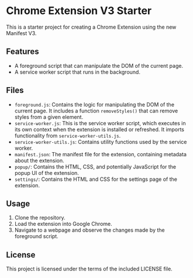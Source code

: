 # Chrome Extension V3 Starter

This is a starter project for creating a Chrome Extension using the new Manifest V3.

## Features

- A foreground script that can manipulate the DOM of the current page.
- A service worker script that runs in the background.

## Files

- `foreground.js`: Contains the logic for manipulating the DOM of the current page. It includes a function `removeStyles()` that can remove styles from a given element.
- `service-worker.js`: This is the service worker script, which executes in its own context when the extension is installed or refreshed. It imports functionality from `service-worker-utils.js`.
- `service-worker-utils.js`: Contains utility functions used by the service worker.
- `manifest.json`: The manifest file for the extension, containing metadata about the extension.
- `popup/`: Contains the HTML, CSS, and potentially JavaScript for the popup UI of the extension.
- `settings/`: Contains the HTML and CSS for the settings page of the extension.

## Usage

1. Clone the repository.
2. Load the extension into Google Chrome.
3. Navigate to a webpage and observe the changes made by the foreground script.

## License

This project is licensed under the terms of the included LICENSE file.
